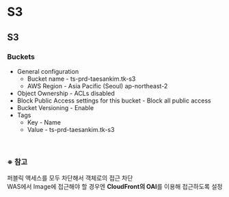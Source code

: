 # S3

## S3
### Buckets
- General configuration
  - Bucket name - ts-prd-taesankim.tk-s3
  - AWS Region - Asia Pacific (Seoul) ap-northeast-2
- Object Ownership - ACLs disabled
- Block Public Access settings for this bucket - Block all public access
- Bucket Versioning - Enable
- Tags
  - Key - Name
  - Value - ts-prd-taesankim.tk-s3

<br/>

### ※ 참고
퍼블릭 액세스를 모두 차단해서 객체로의 접근 차단  
WAS에서 Image에 접근해야 할 경우엔 **CloudFront의 OAI**를 이용해 접근하도록 설정
